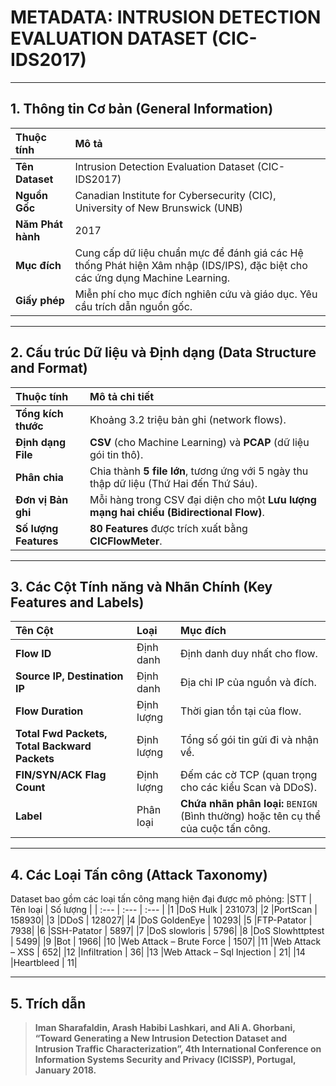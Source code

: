 # METADATA: INTRUSION DETECTION EVALUATION DATASET (CIC-IDS2017)

---

## 1. Thông tin Cơ bản (General Information)

| Thuộc tính | Mô tả |
| :--- | :--- |
| **Tên Dataset** | Intrusion Detection Evaluation Dataset (CIC-IDS2017) |
| **Nguồn Gốc** | Canadian Institute for Cybersecurity (CIC), University of New Brunswick (UNB) |
| **Năm Phát hành** | 2017 |
| **Mục đích** | Cung cấp dữ liệu chuẩn mực để đánh giá các Hệ thống Phát hiện Xâm nhập (IDS/IPS), đặc biệt cho các ứng dụng Machine Learning. |
| **Giấy phép** | Miễn phí cho mục đích nghiên cứu và giáo dục. Yêu cầu trích dẫn nguồn gốc. |

---

## 2. Cấu trúc Dữ liệu và Định dạng (Data Structure and Format)

| Thuộc tính | Mô tả chi tiết |
| :--- | :--- |
| **Tổng kích thước** | Khoảng 3.2 triệu bản ghi (network flows). |
| **Định dạng File** | **CSV** (cho Machine Learning) và **PCAP** (dữ liệu gói tin thô). |
| **Phân chia** | Chia thành **5 file lớn**, tương ứng với 5 ngày thu thập dữ liệu (Thứ Hai đến Thứ Sáu). |
| **Đơn vị Bản ghi** | Mỗi hàng trong CSV đại diện cho một **Lưu lượng mạng hai chiều (Bidirectional Flow)**. |
| **Số lượng Features** | **80 Features** được trích xuất bằng **CICFlowMeter**. |

---

## 3. Các Cột Tính năng và Nhãn Chính (Key Features and Labels)

| Tên Cột | Loại | Mục đích |
| :--- | :--- | :--- |
| **Flow ID** | Định danh | Định danh duy nhất cho flow. |
| **Source IP, Destination IP** | Định danh | Địa chỉ IP của nguồn và đích. |
| **Flow Duration** | Định lượng | Thời gian tồn tại của flow. |
| **Total Fwd Packets, Total Backward Packets** | Định lượng | Tổng số gói tin gửi đi và nhận về. |
| **FIN/SYN/ACK Flag Count** | Định lượng | Đếm các cờ TCP (quan trọng cho các kiểu Scan và DDoS). |
| **Label** | Phân loại | **Chứa nhãn phân loại:** `BENIGN` (Bình thường) hoặc tên cụ thể của cuộc tấn công. |

---

## 4. Các Loại Tấn công (Attack Taxonomy)

Dataset bao gồm các loại tấn công mạng hiện đại được mô phỏng:
|STT | Tên loại | Số lượng |
| :--- | :--- | :--- |
|1 |DoS Hulk             |          231073|
|2 |PortScan              |         158930|
|3 |DDoS                 |          128027|
|4 |DoS GoldenEye         |          10293|
|5 |FTP-Patator           |           7938|
|6 |SSH-Patator           |           5897|
|7 |DoS slowloris          |          5796|
|8 |DoS Slowhttptest        |         5499|
|9 |Bot                      |         1966|
|10 |Web Attack – Brute Force  |       1507|
|11 |Web Attack – XSS         |         652|
|12 |Infiltration              |         36|
|13 |Web Attack – Sql Injection  |       21|
|14 |Heartbleed                |         11|

---

## 5. Trích dẫn
> **Iman Sharafaldin, Arash Habibi Lashkari, and Ali A. Ghorbani, “Toward Generating a New Intrusion Detection Dataset and Intrusion Traffic Characterization”, 4th International Conference on Information Systems Security and Privacy (ICISSP), Portugal, January 2018.**
